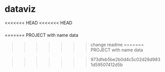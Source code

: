 # dataviz

<<<<<<< HEAD
<<<<<<< HEAD
#####
=======
PROJECT with name data
>>>>>>> change readme
=======
PROJECT with name data

>>>>>>> 973dfeb5be2b0d4c5c02d28d9831d59507412d5b
